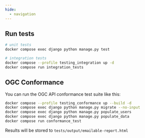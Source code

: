 ```yaml
---
hide:
  - navigation
---
```


## Run tests

```bash
# unit tests
docker compose exec django python manage.py test

# integration tests
docker compose --profile testing_integration up -d
docker compose run integration_tests
```

## OGC Conformance

You can run the OGC API conformance test suite like this:

```bash
docker compose --profile testing_conformance up --build -d
docker compose exec django python manage.py migrate --no-input
docker compose exec django python manage.py populate_users
docker compose exec django python manage.py populate_data
docker compose run conformance_test
```

Results will be stored to `tests/output/emailable-report.html`
